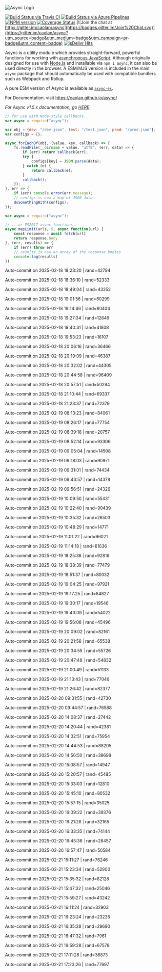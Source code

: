 ![Async Logo](https://raw.githubusercontent.com/caolan/async/master/logo/async-logo_readme.jpg)

[![Build Status via Travis CI](https://travis-ci.org/caolan/async.svg?branch=master)](https://travis-ci.org/caolan/async)
[![Build Status via Azure Pipelines](https://dev.azure.com/caolanmcmahon/async/_apis/build/status/caolan.async?branchName=master)](https://dev.azure.com/caolanmcmahon/async/_build/latest?definitionId=1&branchName=master)
[![NPM version](https://img.shields.io/npm/v/async.svg)](https://www.npmjs.com/package/async)
[![Coverage Status](https://coveralls.io/repos/caolan/async/badge.svg?branch=master)](https://coveralls.io/r/caolan/async?branch=master)
[![Join the chat at https://gitter.im/caolan/async](https://badges.gitter.im/Join%20Chat.svg)](https://gitter.im/caolan/async?utm_source=badge&utm_medium=badge&utm_campaign=pr-badge&utm_content=badge)
[![jsDelivr Hits](https://data.jsdelivr.com/v1/package/npm/async/badge?style=rounded)](https://www.jsdelivr.com/package/npm/async)

<!--
|Linux|Windows|MacOS|
|-|-|-|
|[![Linux Build Status](https://dev.azure.com/caolanmcmahon/async/_apis/build/status/caolan.async?branchName=master&jobName=Linux&configuration=Linux%20node_10_x)](https://dev.azure.com/caolanmcmahon/async/_build/latest?definitionId=1&branchName=master) | [![Windows Build Status](https://dev.azure.com/caolanmcmahon/async/_apis/build/status/caolan.async?branchName=master&jobName=Windows&configuration=Windows%20node_10_x)](https://dev.azure.com/caolanmcmahon/async/_build/latest?definitionId=1&branchName=master) | [![MacOS Build Status](https://dev.azure.com/caolanmcmahon/async/_apis/build/status/caolan.async?branchName=master&jobName=OSX&configuration=OSX%20node_10_x)](https://dev.azure.com/caolanmcmahon/async/_build/latest?definitionId=1&branchName=master)| -->

Async is a utility module which provides straight-forward, powerful functions for working with [asynchronous JavaScript](http://caolan.github.io/async/v3/global.html). Although originally designed for use with [Node.js](https://nodejs.org/) and installable via `npm i async`, it can also be used directly in the browser.  A ESM/MJS version is included in the main `async` package that should automatically be used with compatible bundlers such as Webpack and Rollup.

A pure ESM version of Async is available as [`async-es`](https://www.npmjs.com/package/async-es).

For Documentation, visit <https://caolan.github.io/async/>

*For Async v1.5.x documentation, go [HERE](https://github.com/caolan/async/blob/v1.5.2/README.md)*


```javascript
// for use with Node-style callbacks...
var async = require("async");

var obj = {dev: "/dev.json", test: "/test.json", prod: "/prod.json"};
var configs = {};

async.forEachOf(obj, (value, key, callback) => {
    fs.readFile(__dirname + value, "utf8", (err, data) => {
        if (err) return callback(err);
        try {
            configs[key] = JSON.parse(data);
        } catch (e) {
            return callback(e);
        }
        callback();
    });
}, err => {
    if (err) console.error(err.message);
    // configs is now a map of JSON data
    doSomethingWith(configs);
});
```

```javascript
var async = require("async");

// ...or ES2017 async functions
async.mapLimit(urls, 5, async function(url) {
    const response = await fetch(url)
    return response.body
}, (err, results) => {
    if (err) throw err
    // results is now an array of the response bodies
    console.log(results)
})
```

Auto-commit on 2025-02-18 18:23:20 | rand=42794

Auto-commit on 2025-02-18 18:36:10 | rand=52333

Auto-commit on 2025-02-18 18:49:04 | rand=43352

Auto-commit on 2025-02-18 19:01:56 | rand=60299

Auto-commit on 2025-02-18 19:14:46 | rand=80404

Auto-commit on 2025-02-18 19:27:34 | rand=12649

Auto-commit on 2025-02-18 19:40:31 | rand=41808

Auto-commit on 2025-02-18 19:53:23 | rand=16107

Auto-commit on 2025-02-18 20:06:16 | rand=36466

Auto-commit on 2025-02-18 20:19:09 | rand=46387

Auto-commit on 2025-02-18 20:32:02 | rand=44305

Auto-commit on 2025-02-18 20:44:58 | rand=96409

Auto-commit on 2025-02-18 20:57:51 | rand=50284

Auto-commit on 2025-02-18 21:10:44 | rand=69337

Auto-commit on 2025-02-18 21:23:37 | rand=72379

Auto-commit on 2025-02-19 08:13:23 | rand=84061

Auto-commit on 2025-02-19 08:26:17 | rand=77754

Auto-commit on 2025-02-19 08:39:18 | rand=20757

Auto-commit on 2025-02-19 08:52:14 | rand=93306

Auto-commit on 2025-02-19 09:05:04 | rand=14508

Auto-commit on 2025-02-19 09:18:03 | rand=90971

Auto-commit on 2025-02-19 09:31:01 | rand=74434

Auto-commit on 2025-02-19 09:43:57 | rand=14378

Auto-commit on 2025-02-19 09:56:51 | rand=24326

Auto-commit on 2025-02-19 10:09:50 | rand=55431

Auto-commit on 2025-02-19 10:22:40 | rand=90439

Auto-commit on 2025-02-19 10:35:32 | rand=26503

Auto-commit on 2025-02-19 10:48:29 | rand=14771

Auto-commit on 2025-02-19 11:01:22 | rand=96021

Auto-commit on 2025-02-19 11:14:18 | rand=81636

Auto-commit on 2025-02-19 18:25:38 | rand=92816

Auto-commit on 2025-02-19 18:38:39 | rand=77479

Auto-commit on 2025-02-19 18:51:37 | rand=80032

Auto-commit on 2025-02-19 19:04:25 | rand=97921

Auto-commit on 2025-02-19 19:17:25 | rand=84827

Auto-commit on 2025-02-19 19:30:17 | rand=19546

Auto-commit on 2025-02-19 19:43:09 | rand=54022

Auto-commit on 2025-02-19 19:56:08 | rand=45496

Auto-commit on 2025-02-19 20:09:02 | rand=82161

Auto-commit on 2025-02-19 20:21:58 | rand=65538

Auto-commit on 2025-02-19 20:34:55 | rand=55726

Auto-commit on 2025-02-19 20:47:48 | rand=54832

Auto-commit on 2025-02-19 21:00:49 | rand=51133

Auto-commit on 2025-02-19 21:13:43 | rand=77046

Auto-commit on 2025-02-19 21:26:42 | rand=82377

Auto-commit on 2025-02-20 09:31:55 | rand=42730

Auto-commit on 2025-02-20 09:44:57 | rand=76588

Auto-commit on 2025-02-20 14:08:37 | rand=27442

Auto-commit on 2025-02-20 14:20:44 | rand=42381

Auto-commit on 2025-02-20 14:32:51 | rand=75954

Auto-commit on 2025-02-20 14:44:53 | rand=88205

Auto-commit on 2025-02-20 14:56:50 | rand=39698

Auto-commit on 2025-02-20 15:08:57 | rand=14947

Auto-commit on 2025-02-20 15:20:57 | rand=45485

Auto-commit on 2025-02-20 15:33:03 | rand=12810

Auto-commit on 2025-02-20 15:45:10 | rand=80532

Auto-commit on 2025-02-20 15:57:15 | rand=35025

Auto-commit on 2025-02-20 16:09:22 | rand=39376

Auto-commit on 2025-02-20 16:21:28 | rand=32165

Auto-commit on 2025-02-20 16:33:35 | rand=74144

Auto-commit on 2025-02-20 16:45:36 | rand=26457

Auto-commit on 2025-02-20 16:57:47 | rand=50584

Auto-commit on 2025-02-21 15:11:27 | rand=76246

Auto-commit on 2025-02-21 15:23:34 | rand=52900

Auto-commit on 2025-02-21 15:35:32 | rand=82128

Auto-commit on 2025-02-21 15:47:32 | rand=25046

Auto-commit on 2025-02-21 15:59:27 | rand=43242

Auto-commit on 2025-02-21 16:11:24 | rand=32903

Auto-commit on 2025-02-21 16:23:24 | rand=23235

Auto-commit on 2025-02-21 16:35:28 | rand=29690

Auto-commit on 2025-02-21 16:47:32 | rand=7961

Auto-commit on 2025-02-21 16:59:28 | rand=67578

Auto-commit on 2025-02-21 17:11:28 | rand=36873

Auto-commit on 2025-02-21 17:23:26 | rand=77697
